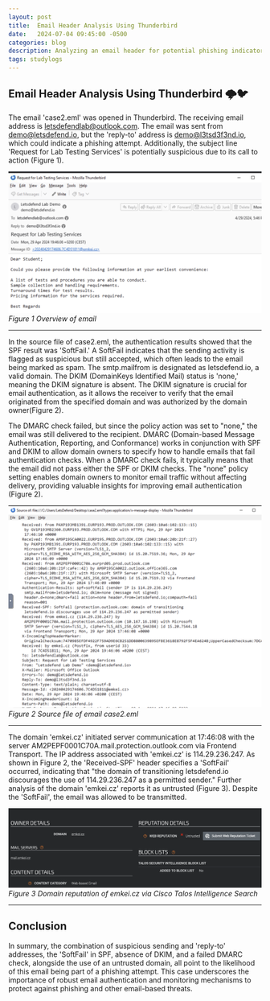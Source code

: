 ```yaml
---
layout: post
title:  Email Header Analysis Using Thunderbird
date:   2024-07-04 09:45:00 -0500
categories: blog 
description: Analyzing an email header for potential phishing indicators and authentication anomalies.
tags: studylogs 
---
```


## Email Header Analysis Using Thunderbird 🌩️🐦

The email 'case2.eml' was opened in Thunderbird. The receiving email address is letsdefendlab@outlook.com. The email was sent from demo@letsdefend.io, but the 'reply-to' address is demo@l3tsd3f3nd.io, which could indicate a phishing attempt. Additionally, the subject line 'Request for Lab Testing Services' is potentially suspicious due to its call to action (Figure 1).

![Email](/assets/img/Ha/1.png)
_Figure 1 Overview of email_  

---


In the source file of case2.eml, the authentication results showed that the SPF result was 'SoftFail.' A SoftFail indicates that the sending activity is flagged as suspicious but still accepted, which often leads to the email being marked as spam. The smtp.mailfrom is designated as letsdefend.io, a valid domain. The DKIM (DomainKeys Identified Mail) status is 'none,' meaning the DKIM signature is absent. The DKIM signature is crucial for email authentication, as it allows the receiver to verify that the email originated from the specified domain and was authorized by the domain owner(Figure 2).

The DMARC check failed, but since the policy action was set to "none," the email was still delivered to the recipient. DMARC (Domain-based Message Authentication, Reporting, and Conformance) works in conjunction with SPF and DKIM to allow domain owners to specify how to handle emails that fail authentication checks. When a DMARC check fails, it typically means that the email did not pass either the SPF or DKIM checks. The "none" policy setting enables domain owners to monitor email traffic without affecting delivery, providing valuable insights for improving email authentication (Figure 2).




![Source file](/assets/img/Ha/2.png)
_Figure 2 Source file of email case2.eml_  

---



The domain 'emkei.cz' initiated server communication at 17:46:08 with the server AM2PEPF0001C70A.mail.protection.outlook.com via Frontend Transport. The IP address associated with 'emkei.cz' is 114.29.236.247. As shown in Figure 2, the 'Received-SPF' header specifies a 'SoftFail' occurred, indicating that "the domain of transitioning letsdefend.io discourages the use of 114.29.236.247 as a permitted sender." Further analysis of the domain 'emkei.cz' reports it as untrusted (Figure 3). Despite the 'SoftFail', the email was allowed to be transmitted.

![Screenshot Cisco Talso ](/assets/img/Ha/3.png)
_Figure 3 Domain reputation of emkei.cz via Cisco Talos Intelligence Search_  

---



## Conclusion 

In summary, the combination of suspicious sending and 'reply-to' addresses, the 'SoftFail' in SPF, absence of DKIM, and a failed DMARC check, alongside the use of an untrusted domain, all point to the likelihood of this email being part of a phishing attempt. This case underscores the importance of robust email authentication and monitoring mechanisms to protect against phishing and other email-based threats.